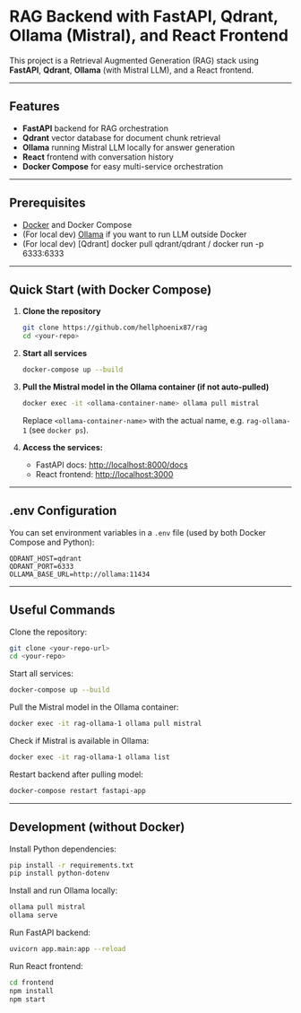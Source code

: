 # RAG Backend with FastAPI, Qdrant, Ollama (Mistral), and React Frontend

This project is a Retrieval Augmented Generation (RAG) stack using **FastAPI**, **Qdrant**, **Ollama** (with Mistral LLM), and a React frontend.

---

## Features

- **FastAPI** backend for RAG orchestration
- **Qdrant** vector database for document chunk retrieval
- **Ollama** running Mistral LLM locally for answer generation
- **React** frontend with conversation history
- **Docker Compose** for easy multi-service orchestration

---

## Prerequisites

- [Docker](https://www.docker.com/get-started) and Docker Compose
- (For local dev) [Ollama](https://ollama.com/download) if you want to run LLM outside Docker
- (For local dev) [Qdrant] docker pull qdrant/qdrant / docker run -p 6333:6333

---

## Quick Start (with Docker Compose)

1. **Clone the repository**

   ```bash
   git clone https://github.com/hellphoenix87/rag
   cd <your-repo>
   ```

2. **Start all services**

   ```bash
   docker-compose up --build
   ```

3. **Pull the Mistral model in the Ollama container (if not auto-pulled)**

   ```bash
   docker exec -it <ollama-container-name> ollama pull mistral
   ```

   Replace `<ollama-container-name>` with the actual name, e.g. `rag-ollama-1` (see `docker ps`).

4. **Access the services:**
   - FastAPI docs: [http://localhost:8000/docs](http://localhost:8000/docs)
   - React frontend: [http://localhost:3000](http://localhost:3000)

---

## .env Configuration

You can set environment variables in a `.env` file (used by both Docker Compose and Python):

```env
QDRANT_HOST=qdrant
QDRANT_PORT=6333
OLLAMA_BASE_URL=http://ollama:11434
```

---

## Useful Commands

Clone the repository:

```bash
git clone <your-repo-url>
cd <your-repo>
```

Start all services:

```bash
docker-compose up --build
```

Pull the Mistral model in the Ollama container:

```bash
docker exec -it rag-ollama-1 ollama pull mistral
```

Check if Mistral is available in Ollama:

```bash
docker exec -it rag-ollama-1 ollama list
```

Restart backend after pulling model:

```bash
docker-compose restart fastapi-app
```

---

## Development (without Docker)

Install Python dependencies:

```bash
pip install -r requirements.txt
pip install python-dotenv
```

Install and run Ollama locally:

```bash
ollama pull mistral
ollama serve
```

Run FastAPI backend:

```bash
uvicorn app.main:app --reload
```

Run React frontend:

```bash
cd frontend
npm install
npm start
```
